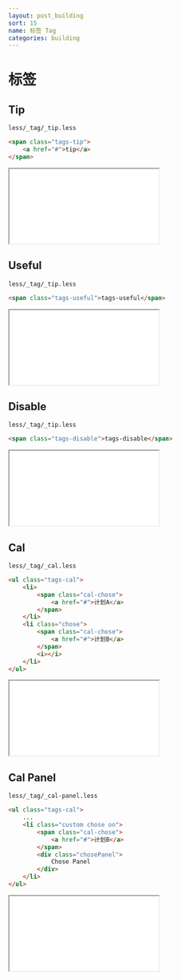 ```yaml
---
layout: post_building
sort: 15
name: 标签 Tag
categories: building
---
```


# 标签

## Tip
`less/_tag/_tip.less`

```html
<span class="tags-tip">
    <a href="#">tip</a>
</span>
```

<iframe class="markdown_example" src="/example/building/tag/tip.html"></iframe>


## Useful
`less/_tag/_tip.less`

```html
<span class="tags-useful">tags-useful</span>
```

<iframe class="markdown_example" src="/example/building/tag/useful.html"></iframe>


## Disable
`less/_tag/_tip.less`

```html
<span class="tags-disable">tags-disable</span>
```

<iframe class="markdown_example" src="/example/building/tag/disable.html"></iframe>


## Cal
`less/_tag/_cal.less`

```html
<ul class="tags-cal">
    <li>
        <span class="cal-chose">
            <a href="#">计划A</a>
        </span>
    </li>
    <li class="chose">
        <span class="cal-chose">
            <a href="#">计划B</a>
        </span>
        <i></i>
    </li>
</ul>
```

<iframe class="markdown_example" src="/example/building/tag/cal.html"></iframe>


## Cal Panel
`less/_tag/_cal-panel.less`

```html
<ul class="tags-cal">
    ...
    <li class="custom chose on">
        <span class="cal-chose">
            <a href="#">计划B</a>
        </span>
        <div class="chosePanel">
            Chose Panel
        </div>
    </li>
</ul>
```

<iframe class="markdown_example" src="/example/building/tag/panel.html"></iframe>